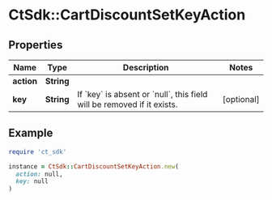 # CtSdk::CartDiscountSetKeyAction

## Properties

| Name | Type | Description | Notes |
| ---- | ---- | ----------- | ----- |
| **action** | **String** |  |  |
| **key** | **String** | If &#x60;key&#x60; is absent or &#x60;null&#x60;, this field will be removed if it exists. | [optional] |

## Example

```ruby
require 'ct_sdk'

instance = CtSdk::CartDiscountSetKeyAction.new(
  action: null,
  key: null
)
```

